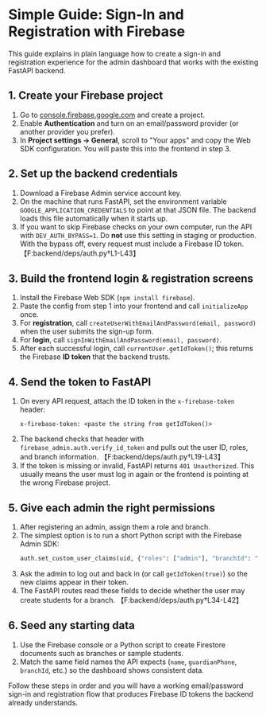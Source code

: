# Simple Guide: Sign-In and Registration with Firebase

This guide explains in plain language how to create a sign-in and registration experience for the admin dashboard that works with the existing FastAPI backend.

## 1. Create your Firebase project
1. Go to [console.firebase.google.com](https://console.firebase.google.com) and create a project.
2. Enable **Authentication** and turn on an email/password provider (or another provider you prefer).
3. In **Project settings → General**, scroll to "Your apps" and copy the Web SDK configuration. You will paste this into the frontend in step 3.

## 2. Set up the backend credentials
1. Download a Firebase Admin service account key.
2. On the machine that runs FastAPI, set the environment variable `GOOGLE_APPLICATION_CREDENTIALS` to point at that JSON file. The backend loads this file automatically when it starts up.
3. If you want to skip Firebase checks on your own computer, run the API with `DEV_AUTH_BYPASS=1`. Do **not** use this setting in staging or production. With the bypass off, every request must include a Firebase ID token. 【F:backend/deps/auth.py†L1-L43】

## 3. Build the frontend login & registration screens
1. Install the Firebase Web SDK (`npm install firebase`).
2. Paste the config from step 1 into your frontend and call `initializeApp` once.
3. For **registration**, call `createUserWithEmailAndPassword(email, password)` when the user submits the sign-up form.
4. For **login**, call `signInWithEmailAndPassword(email, password)`.
5. After each successful login, call `currentUser.getIdToken()`; this returns the Firebase **ID token** that the backend trusts.

## 4. Send the token to FastAPI
1. On every API request, attach the ID token in the `x-firebase-token` header:
   ```http
   x-firebase-token: <paste the string from getIdToken()>
   ```
2. The backend checks that header with `firebase_admin.auth.verify_id_token` and pulls out the user ID, roles, and branch information. 【F:backend/deps/auth.py†L19-L43】
3. If the token is missing or invalid, FastAPI returns `401 Unauthorized`. This usually means the user must log in again or the frontend is pointing at the wrong Firebase project.

## 5. Give each admin the right permissions
1. After registering an admin, assign them a role and branch.
2. The simplest option is to run a short Python script with the Firebase Admin SDK:
   ```python
   auth.set_custom_user_claims(uid, {"roles": ["admin"], "branchId": "1"})
   ```
3. Ask the admin to log out and back in (or call `getIdToken(true)`) so the new claims appear in their token.
4. The FastAPI routes read these fields to decide whether the user may create students for a branch. 【F:backend/deps/auth.py†L34-L42】

## 6. Seed any starting data
1. Use the Firebase console or a Python script to create Firestore documents such as branches or sample students.
2. Match the same field names the API expects (`name`, `guardianPhone`, `branchId`, etc.) so the dashboard shows consistent data.

Follow these steps in order and you will have a working email/password sign-in and registration flow that produces Firebase ID tokens the backend already understands.
